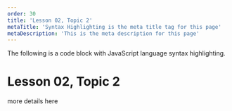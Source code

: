 ```yaml
---
order: 30
title: 'Lesson 02, Topic 2'
metaTitle: 'Syntax Highlighting is the meta title tag for this page'
metaDescription: 'This is the meta description for this page'
---
```


The following is a code block with JavaScript language syntax highlighting.

# Lesson 02, Topic 2

more details here
